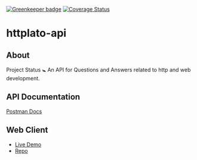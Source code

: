 [![Greenkeeper badge](https://badges.greenkeeper.io/vapurrmaid/httplato-api.svg)](https://greenkeeper.io/)
[![Coverage Status](https://coveralls.io/repos/github/vapurrmaid/httplato-api/badge.svg?branch=master)](https://coveralls.io/github/vapurrmaid/httplato-api?branch=master)

# httplato-api

## About
Project Status :baby_symbol:
An API for Questions and Answers related to http and web development.

## API Documentation
[Postman Docs](https://documenter.getpostman.com/view/2954660/httplato-api/RW1UP3sy)

## Web Client
- [Live Demo](https://vapurrmaid.github.io/httplato-web/)
- [Repo](https://github.com/vapurrmaid/httplato-web/)
